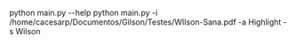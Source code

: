 python main.py --help
python main.py -i /home/cacesarp/Documentos/Gilson/Testes/WIlson-Sana.pdf -a Highlight -s Wilson